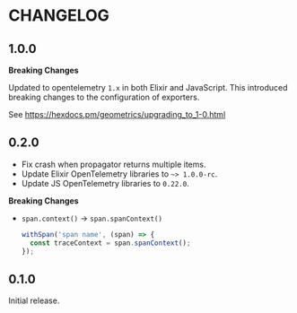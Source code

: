 # CHANGELOG

## 1.0.0

**Breaking Changes**

Updated to opentelemetry `1.x` in both Elixir and JavaScript. This introduced
breaking changes to the configuration of exporters.

See https://hexdocs.pm/geometrics/upgrading_to_1-0.html

## 0.2.0

- Fix crash when propagator returns multiple items.
- Update Elixir OpenTelemetry libraries to `~> 1.0.0-rc`.
- Update JS OpenTelemetry libraries to `0.22.0`.

**Breaking Changes**

- `span.context()` -> `span.spanContext()`
  ```javascript
  withSpan('span name', (span) => {
    const traceContext = span.spanContext();
  });
  ```

## 0.1.0

Initial release.
